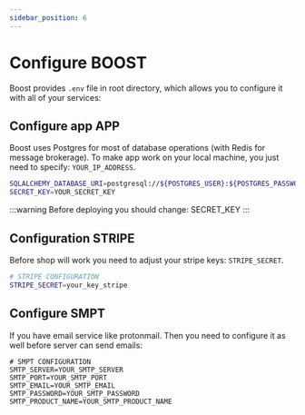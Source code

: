 ```yaml
---
sidebar_position: 6
---
```


# Configure BOOST

Boost provides `.env` file in root directory, which allows you to configure it with all of your services:

## Configure app APP 

Boost uses Postgres for most of database operations (with Redis for message brokerage). To make app work on your local machine, you just need to specify: `YOUR_IP_ADDRESS`.

```Bash
SQLALCHEMY_DATABASE_URI=postgresql://${POSTGRES_USER}:${POSTGRES_PASSWORD}@YOUR_IP_ADDRESS:5431/${POSTGRES_DB}
SECRET_KEY=YOUR_SECRET_KEY
```

:::warning
Before deploying you should change: SECRET_KEY
:::

## Configuration STRIPE

Before shop will work you need to adjust your stripe keys: `STRIPE_SECRET`.

```Bash
# STRIPE CONFIGURATION
STRIPE_SECRET=your_key_stripe
```

## Configure SMPT

If you have email service like protonmail. Then you need to configure it as well before server can send emails:

```
# SMPT CONFIGURATION
SMTP_SERVER=YOUR_SMTP_SERVER
SMTP_PORT=YOUR_SMTP_PORT
SMTP_EMAIL=YOUR_SMTP_EMAIL
SMTP_PASSWORD=YOUR_SMTP_PASSWORD
SMTP_PRODUCT_NAME=YOUR_SMTP_PRODUCT_NAME
```
